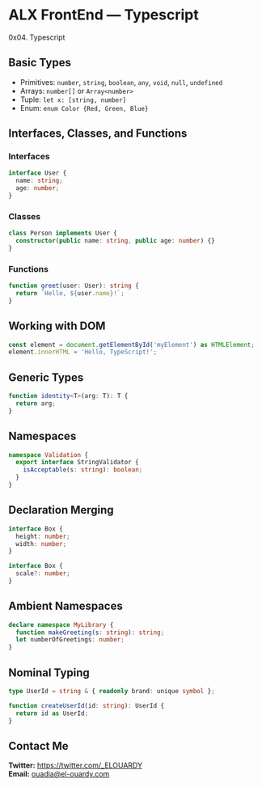 # ALX FrontEnd — Typescript

0x04. Typescript

## Basic Types

- Primitives: `number`, `string`, `boolean`, `any`, `void`, `null`, `undefined`
- Arrays: `number[]` or `Array<number>`
- Tuple: `let x: [string, number]`
- Enum: `enum Color {Red, Green, Blue}`

## Interfaces, Classes, and Functions

### Interfaces

```typescript
interface User {
  name: string;
  age: number;
}
```

### Classes

```typescript
class Person implements User {
  constructor(public name: string, public age: number) {}
}
```

### Functions

```typescript
function greet(user: User): string {
  return `Hello, ${user.name}!`;
}
```

## Working with DOM

```typescript
const element = document.getElementById('myElement') as HTMLElement;
element.innerHTML = 'Hello, TypeScript!';
```

## Generic Types

```typescript
function identity<T>(arg: T): T {
  return arg;
}
```

## Namespaces

```typescript
namespace Validation {
  export interface StringValidator {
    isAcceptable(s: string): boolean;
  }
}
```

## Declaration Merging

```typescript
interface Box {
  height: number;
  width: number;
}

interface Box {
  scale?: number;
}
```

## Ambient Namespaces

```typescript
declare namespace MyLibrary {
  function makeGreeting(s: string): string;
  let numberOfGreetings: number;
}
```

## Nominal Typing

```typescript
type UserId = string & { readonly brand: unique symbol };

function createUserId(id: string): UserId {
  return id as UserId;
}
```

## Contact Me

**Twitter:** https://twitter.com/_ELOUARDY \
**Email:** ouadia@el-ouardy.com
